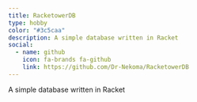 ```yaml
---
title: RacketowerDB
type: hobby
color: "#3c5caa"
description: A simple database written in Racket
social:
  - name: github
    icon: fa-brands fa-github
    link: https://github.com/Dr-Nekoma/RacketowerDB
---
```


A simple database written in Racket
